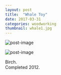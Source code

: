 ```yaml
---
layout: post
title:  "Whale Toy"
date: 2017-03-31
categories: woodworking
thumbnail: whale1.jpg
---
```

![post-image]({{site.url}}/assets/whale1.jpg)

![post-image]({{site.url}}/assets/whale2.jpg)

Birch. <br>
Completed 2012.
